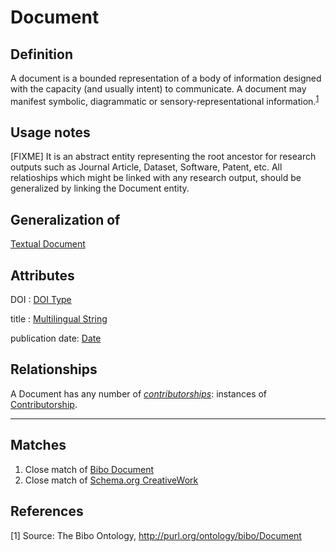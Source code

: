 # Document

## Definition
A document is a bounded representation of a body of information designed with the capacity (and usually intent) to communicate. 
A document may manifest symbolic, diagrammatic or sensory-representational information.<sup>[1](#fn1)</sup>

## Usage notes
[FIXME]
It is an abstract entity representing the root ancestor for research outputs such as Journal Article, Dataset, Software, Patent, etc. All relatioships which might be linked with any research output, should be generalized by linking the Document entity.

## Generalization of
[Textual Document](../entities/Textual_Document.md)

## Attributes
DOI : [DOI Type](../datatypes/DOI.md)

title : [Multilingual String](../datatypes/Multilingual_String.md)

publication date: [Date](../datatypes/Date.md)

## Relationships
<a name="REL89291776-9CDD-4D18-88E7-290172438F5B">A Document has any number of *[contributorships](../entities/Contributorship.md#REL89291776-9CDD-4D18-88E7-290172438F5B)*: instances of [Contributorship](../entities/Contributorship.md).</a>

---
## Matches
1. Close match of [Bibo Document](http://purl.org/ontology/bibo/Document)
2. Close match of [Schema.org CreativeWork](https://schema.org/CreativeWork)

## References
<a name="fn1">\[1\]</a> Source: The Bibo Ontology, http://purl.org/ontology/bibo/Document
